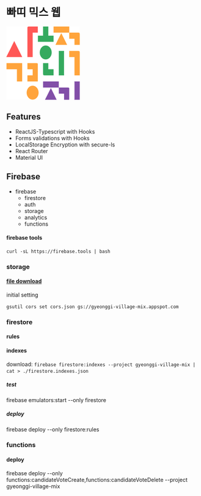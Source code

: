 # 빠띠 믹스 웹

![](/public/android-icon-192x192.png)

## Features

- ReactJS-Typescript with Hooks
- Forms validations with Hooks
- LocalStorage Encryption with secure-ls
- React Router
- Material UI

## Firebase

- firebase
  - firestore
  - auth
  - storage
  - analytics
  - functions

#### firebase tools

```
curl -sL https://firebase.tools | bash
```

### storage

#### [file download](https://firebase.google.com/docs/storage/web/download-files#cors_configuration)

initial setting

```
gsutil cors set cors.json gs://gyeonggi-village-mix.appspot.com
```

### firestore

#### rules

#### indexes

download:
`firebase firestore:indexes --project gyeonggi-village-mix | cat > ./firestore.indexes.json`

##### test

firebase emulators:start --only firestore

##### deploy

firebase deploy --only firestore:rules

### functions

#### deploy

firebase deploy --only functions:candidateVoteCreate,functions:candidateVoteDelete --project gyeonggi-village-mix
